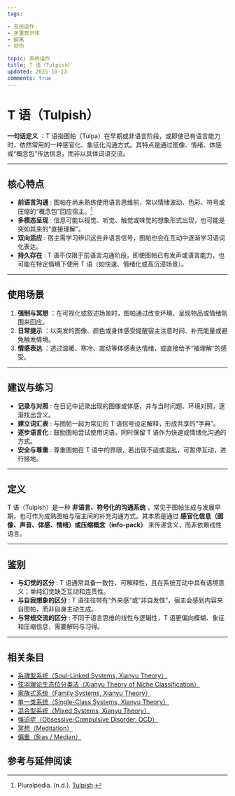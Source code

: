 ```yaml
---
tags:

- 系统运作
- 多重意识体
- 解离
- 创伤

topic: 系统运作
title: T 语（Tulpish）
updated: 2025-10-13
comments: true
---
```


# T 语（Tulpish）

**一句话定义** ：T 语指图帕（Tulpa）在早期或非语言阶段，或即使已有语言能力时，依然常用的一种感官化、象征化沟通方式。其特点是通过图像、情绪、体感或“概念包”传达信息，而非以具体词语交流。

---

## 核心特点

- **前语言沟通** : 图帕在尚未熟练使用语言思维前，常以情绪波动、色彩、符号或压缩的“概念包”回应宿主。[^tulpish-pluralpedia]
- **多模态呈现** : 信息可能以视觉、听觉、触觉或味觉的想象形式出现，也可能是突如其来的“直接理解”。
- **双向适应** : 宿主需学习辨识这些非语言信号，图帕也会在互动中逐渐学习语词化表达。
- **持久存在** : T 语不仅限于前语言沟通阶段，即使图帕已有发声或语言能力，也可能在特定情境下使用 T 语（如快速、情绪化或高沉浸场景）。

---

## 使用场景

1. **强制与冥想** ：在可视化或叙述场景时，图帕通过改变环境、呈现物品或情绪氛围来回应。
2. **日常提示** ：以突发的图像、颜色或身体感受提醒宿主注意时间、补充能量或避免触发情境。
3. **情感表达** ：透过温暖、寒冷、震动等体感表达情绪，或直接给予“被理解”的感受。

---

## 建议与练习

- **记录与对照** : 在日记中记录出现的图像或体感，并与当时问题、环境对照，逐渐找出含义。
- **建立词汇表** : 与图帕一起为常见的 T 语信号设定解释，形成共享的“字典”。
- **逐步语言化** : 鼓励图帕尝试使用词语，同时保留 T 语作为快速或情绪化沟通的方式。
- **安全与尊重** : 尊重图帕在 T 语中的界限，若出现不适或混乱，可暂停互动，进行接地。

---

## 定义

T 语（Tulpish）是一种 **非语言、符号化的沟通系统** ，常见于图帕生成与发展早期，也可作为成熟图帕与宿主间的补充沟通方式。其本质是通过 **感官化信息（图像、声音、体感、情绪）或压缩概念（info-pack）** 来传递含义，而非依赖线性语言。

---

## 鉴别

- **与幻觉的区分** : T 语通常具备一致性、可解释性，且在系统互动中具有语境意义；单纯幻觉缺乏互动和连贯性。
- **与自我想象的区分** : T 语往往带有“外来感”或“非自发性”，宿主会感到内容来自图帕，而非自身主动生成。
- **与常规交流的区分** : 不同于语言思维的线性与逻辑性，T 语更偏向模糊、象征和压缩信息，需要解码与习得。

---

## 相关条目

- [系魂型系统（Soul-Linked Systems, Xianyu Theory）](Soul-Linked-Systems-Xianyu.md)
- [弦羽理论生态位分类法（Xianyu Theory of Niche Classification）](Xianyu-Theory-Niche-Classification.md)
- [家族式系统（Family Systems, Xianyu Theory）](Family-Systems-Xianyu.md)
- [单一类系统（Single-Class Systems, Xianyu Theory）](Single-Class-Systems-Xianyu.md)
- [混合型系统（Mixed Systems, Xianyu Theory）](Mixed-Systems-Xianyu.md)
- [强迫症（Obsessive-Compulsive Disorder, OCD）](OCD.md)
- [冥想（Meditation）](Meditation.md)
- [偏重（Bias / Median）](Bias.md)

## 参考与延伸阅读

[^tulpish-pluralpedia]: Pluralpedia. (n.d.). [Tulpish](https://pluralpedia.org/w/Tulpish).
